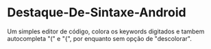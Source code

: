 # Destaque-De-Sintaxe-Android
Um simples editor de código, colora os keywords digitados e tambem autocompleta "(" e "{", por enquanto sem opção de "descolorar".
